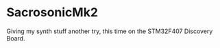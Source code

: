 SacrosonicMk2
=============

Giving my synth stuff another try, this time on the STM32F407 Discovery Board.
